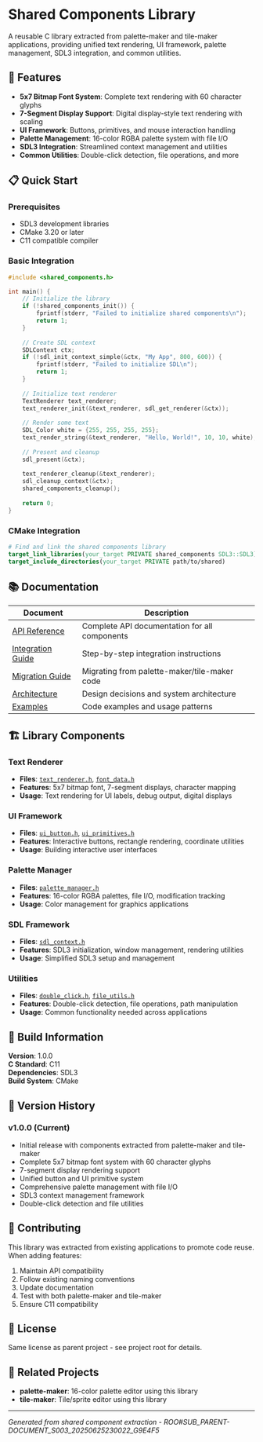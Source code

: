 # Shared Components Library

A reusable C library extracted from palette-maker and tile-maker applications, providing unified text rendering, UI framework, palette management, SDL3 integration, and common utilities.

## 🚀 Features

- **5x7 Bitmap Font System**: Complete text rendering with 60 character glyphs
- **7-Segment Display Support**: Digital display-style text rendering with scaling
- **UI Framework**: Buttons, primitives, and mouse interaction handling
- **Palette Management**: 16-color RGBA palette system with file I/O
- **SDL3 Integration**: Streamlined context management and utilities
- **Common Utilities**: Double-click detection, file operations, and more

## 📋 Quick Start

### Prerequisites

- SDL3 development libraries
- CMake 3.20 or later
- C11 compatible compiler

### Basic Integration

```c
#include <shared_components.h>

int main() {
    // Initialize the library
    if (!shared_components_init()) {
        fprintf(stderr, "Failed to initialize shared components\n");
        return 1;
    }
    
    // Create SDL context
    SDLContext ctx;
    if (!sdl_init_context_simple(&ctx, "My App", 800, 600)) {
        fprintf(stderr, "Failed to initialize SDL\n");
        return 1;
    }
    
    // Initialize text renderer
    TextRenderer text_renderer;
    text_renderer_init(&text_renderer, sdl_get_renderer(&ctx));
    
    // Render some text
    SDL_Color white = {255, 255, 255, 255};
    text_render_string(&text_renderer, "Hello, World!", 10, 10, white);
    
    // Present and cleanup
    sdl_present(&ctx);
    
    text_renderer_cleanup(&text_renderer);
    sdl_cleanup_context(&ctx);
    shared_components_cleanup();
    
    return 0;
}
```

### CMake Integration

```cmake
# Find and link the shared components library
target_link_libraries(your_target PRIVATE shared_components SDL3::SDL3)
target_include_directories(your_target PRIVATE path/to/shared)
```

## 📚 Documentation

| Document | Description |
|----------|-------------|
| [API Reference](docs/API.md) | Complete API documentation for all components |
| [Integration Guide](docs/INTEGRATION.md) | Step-by-step integration instructions |
| [Migration Guide](docs/MIGRATION.md) | Migrating from palette-maker/tile-maker code |
| [Architecture](docs/ARCHITECTURE.md) | Design decisions and system architecture |
| [Examples](docs/examples/) | Code examples and usage patterns |

## 🏗️ Library Components

### Text Renderer
- **Files**: [`text_renderer.h`](text_renderer/text_renderer.h), [`font_data.h`](text_renderer/font_data.h)
- **Features**: 5x7 bitmap font, 7-segment displays, character mapping
- **Usage**: Text rendering for UI labels, debug output, digital displays

### UI Framework  
- **Files**: [`ui_button.h`](ui_framework/ui_button.h), [`ui_primitives.h`](ui_framework/ui_primitives.h)
- **Features**: Interactive buttons, rectangle rendering, coordinate utilities
- **Usage**: Building interactive user interfaces

### Palette Manager
- **Files**: [`palette_manager.h`](palette_manager/palette_manager.h)
- **Features**: 16-color RGBA palettes, file I/O, modification tracking
- **Usage**: Color management for graphics applications

### SDL Framework
- **Files**: [`sdl_context.h`](sdl_framework/sdl_context.h)
- **Features**: SDL3 initialization, window management, rendering utilities
- **Usage**: Simplified SDL3 setup and management

### Utilities
- **Files**: [`double_click.h`](utilities/double_click.h), [`file_utils.h`](utilities/file_utils.h)
- **Features**: Double-click detection, file operations, path manipulation
- **Usage**: Common functionality needed across applications

## 🔧 Build Information

**Version**: 1.0.0  
**C Standard**: C11  
**Dependencies**: SDL3  
**Build System**: CMake  

## 📝 Version History

### v1.0.0 (Current)
- Initial release with components extracted from palette-maker and tile-maker
- Complete 5x7 bitmap font system with 60 character glyphs
- 7-segment display rendering support
- Unified button and UI primitive system
- Comprehensive palette management with file I/O
- SDL3 context management framework
- Double-click detection and file utilities

## 🤝 Contributing

This library was extracted from existing applications to promote code reuse. When adding features:

1. Maintain API compatibility
2. Follow existing naming conventions
3. Update documentation
4. Test with both palette-maker and tile-maker
5. Ensure C11 compatibility

## 📄 License

Same license as parent project - see project root for details.

## 🔗 Related Projects

- **palette-maker**: 16-color palette editor using this library
- **tile-maker**: Tile/sprite editor using this library

---

*Generated from shared component extraction - ROO#SUB_PARENT-DOCUMENT_S003_20250625230022_G9E4F5*
